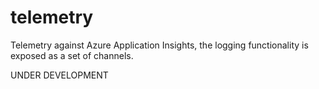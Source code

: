 # telemetry
  
Telemetry against Azure Application Insights, the logging functionality is exposed as a set of channels.
  
UNDER DEVELOPMENT
